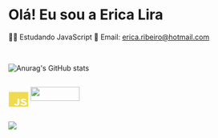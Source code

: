 # Olá! Eu sou a Erica Lira
👩‍💻 Estudando JavaScript
📧 Email: erica.ribeiro@hotmail.com


<div style="display: inline_block"><br>
  
![Anurag's GitHub stats](https://github-readme-stats.vercel.app/api?username=ericapaiva&show_icons=false&theme=radical)


##

 <img align="center" alt="Rafa-Js" height="30" width="40" src="https://raw.githubusercontent.com/devicons/devicon/master/icons/javascript/javascript-plain.svg" style="max-width: 100%;"> 
<img src="https://res.cloudinary.com/practicaldev/image/fetch/s---tuyDVl_--/c_limit%2Cf_auto%2Cfl_progressive%2Cq_auto%2Cw_880/https://img.shields.io/badge/Node.js-43853D%3Fstyle%3Dfor-the-badge%26logo%3Dnode.js%26logoColor%3Dwhite" loading="lazy" width="98" height="28">


##

<a href="https://www.linkedin.com/in/ericaribeirolira/" target="_blank"><img src="https://img.shields.io/badge/-LinkedIn-%230077B5?style=for-the-badge&logo=linkedin&logoColor=white" target="_blank"></a>


##

